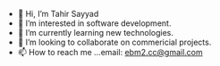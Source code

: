 - 👋 Hi, I’m Tahir Sayyad
- 👀 I’m interested in software development.
- 🌱 I’m currently learning new technologies.
- 💞️ I’m looking to collaborate on commericial projects.
- 📫 How to reach me ...email: ebm2.cc@gmail.com

<!---
easyitsolutions/easyitsolutions is a ✨ special ✨ repository because its `README.md` (this file) appears on your GitHub profile.
You can click the Preview link to take a look at your changes.
--->
